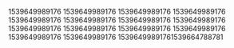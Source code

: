 1539649989176
1539649989176
1539649989176
1539649989176
1539649989176
1539649989176
1539649989176
1539649989176
1539649989176
1539649989176
1539649989176
1539649989176
1539649989176
1539649989176
15396499891761539664788781